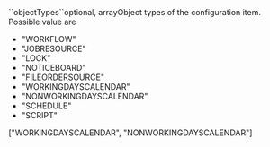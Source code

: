 <tr><td>``objectTypes``</td><td>optional, array</td><td>Object types of the configuration item. Possible value are 
<ul><li>"WORKFLOW"</li>
    <li>"JOBRESOURCE"</li>
    <li>"LOCK"</li>
    <li>"NOTICEBOARD"</li>
    <li>"FILEORDERSOURCE"</li>
    <li>"WORKINGDAYSCALENDAR"</li>
    <li>"NONWORKINGDAYSCALENDAR"</li>
    <li>"SCHEDULE"</li>
    <li>"SCRIPT"</li>
    </ul>
</td><td>["WORKINGDAYSCALENDAR", "NONWORKINGDAYSCALENDAR"]</td><td></td></tr>
